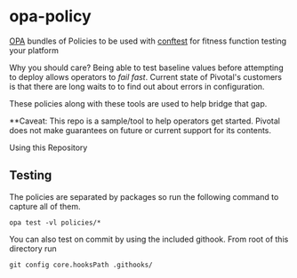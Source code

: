 # opa-policy
[OPA](https://www.openpolicyagent.org/) bundles of Policies to be used with [conftest](https://github.com/instrumenta/conftest) for fitness function testing your platform

Why you should care? Being able to test baseline values before attempting to deploy allows operators to *fail fast*. Current state of Pivotal's customers is that there are long waits to to find out about errors in configuration. 

These policies along with these tools are used to help bridge that gap.

**Caveat: This repo is a sample/tool to help operators get started. Pivotal does not make guarantees on future or current support for its contents.

Using this Repository

## Testing

The policies are separated by packages so run the following command to capture all of them.

```shell
opa test -vl policies/*
```

You can also test on commit by using the included githook. From root of this directory run

```shell
git config core.hooksPath .githooks/
```